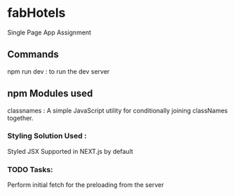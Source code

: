 # fabHotels
Single Page App Assignment

## Commands
npm run dev : to run the dev server

## npm Modules used
  classnames : A simple JavaScript utility for conditionally joining classNames together.

### Styling Solution Used : 
Styled JSX Supported in NEXT.js by default

### TODO Tasks:
Perform initial fetch for the preloading from the server

